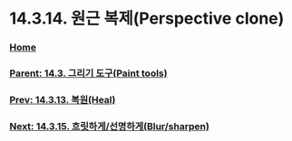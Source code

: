 # 14.3.14. 원근 복제(Perspective clone)

### [Home](./00-home.md)
### [Parent: 14.3. 그리기 도구(Paint tools)](./14-03-00-paint-tools.md)
### [Prev: 14.3.13. 복원(Heal)](./14-03-13-heal.md)
### [Next: 14.3.15. 흐릿하게/선명하게(Blur/sharpen)](./14-03-15-blur-sharpen.md)
